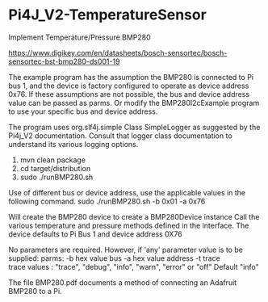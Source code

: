 # Pi4J_V2-TemperatureSensor

Implement Temperature/Pressure BMP280

https://www.digikey.com/en/datasheets/bosch-sensortec/bosch-sensortec-bst-bmp280-ds001-19

The example program has the assumption the BMP280 is connected to Pi bus 1, and the device is factory configured to
operate as device address 0x76. If these assumptions are not possible, the bus and device address value can be passed as
parms. Or modify the BMP280I2cExample program to use your specific bus and device address.

The program uses org.slf4j.simple Class SimpleLogger as suggested by the Pi4j_V2 documentation. Consult that logger
class documentation to understand its various logging options.

1. mvn clean package
2. cd target/distribution
3. sudo ./runBMP280.sh

Use of different bus or device address, use the applicable values in the following command. 
sudo ./runBMP280.sh -b 0x01 -a 0x76  


Will create the BMP280 device to create a BMP280Device instance Call the various temperature and pressure methods
defined in the interface. The device defaults to Pi Bus 1 and device address 0X76

No parameters are required. However, if 'any' parameter value is to be supplied:
parms: -b hex value bus -a hex value address -t trace  
trace values : "trace", "debug", "info", "warn", "error" or "off"  Default "info"

The file BMP280.pdf documents a method of connecting an Adafruit BMP280 to a Pi.
